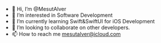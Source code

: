 - 👋 Hi, I’m @MesutAlver
- 👀 I’m interested in Software Development 
- 🌱 I’m currently learning Swift&SwiftUI for iOS Development
- 💞️ I’m looking to collaborate on other developers.
- 📫 How to reach me mesutalver@icloud.com

<!---
MesutAlver/MesutAlver is a ✨ special ✨ repository because its `README.md` (this file) appears on your GitHub profile.
You can click the Preview link to take a look at your changes.
--->
